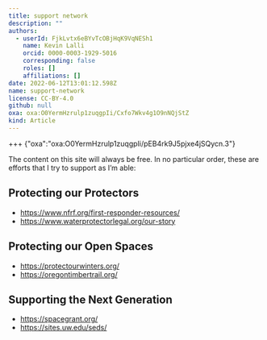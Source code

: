 ```yaml
---
title: support network
description: ""
authors:
  - userId: FjkLvtx6eBYvTcOBjHqK9VqNESh1
    name: Kevin Lalli
    orcid: 0000-0003-1929-5016
    corresponding: false
    roles: []
    affiliations: []
date: 2022-06-12T13:01:12.598Z
name: support-network
license: CC-BY-4.0
github: null
oxa: oxa:O0YermHzrulp1zuqgpIi/Cxfo7Wkv4g1O9nNQjStZ
kind: Article
---
```


+++ {"oxa":"oxa:O0YermHzrulp1zuqgpIi/pEB4rk9J5pjxe4jSQycn.3"}

The content on this site will always be free. In no particular order, these are efforts that I try to support as I’m able:

## Protecting our Protectors

- <https://www.nfrf.org/first-responder-resources/>
- <https://www.waterprotectorlegal.org/our-story>

## Protecting our Open Spaces

- <https://protectourwinters.org/>
- <https://oregontimbertrail.org/>

## Supporting the Next Generation

- <https://spacegrant.org/>
- <https://sites.uw.edu/seds/>

